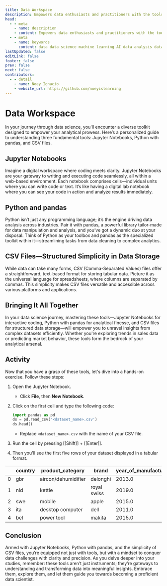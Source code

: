 ```yaml
---
title: Data Workspace
description: Empowers data enthusiasts and practitioners with the tools and knowledge to unlock the potential of data.
head:
  - - meta
    - name: description
    - content: Empowers data enthusiasts and practitioners with the tools and knowledge to unlock the potential of data.
  - - meta
    - name: keywords
      content: data data science machine learning AI data analysis data-driven data enthusiasts data practitioners
lastUpdated: false
editLink: false
footer: false
prev: false
next: false
contributors:
  - - detail
    - name: Noey Ignacio
    - website_url: https://github.com/noeyislearning
---
```


# Data Workspace

In your journey through data science, you'll encounter a diverse toolkit designed to empower your analytical prowess. Here’s a personalized guide to understanding three fundamental tools: Jupyter Notebooks, Python with pandas, and CSV files.

## Jupyter Notebooks

Imagine a digital workspace where coding meets clarity. Jupyter Notebooks are your gateway to writing and executing code seamlessly, all within a web-based environment. Each notebook comprises cells—individual units where you can write code or text. It’s like having a digital lab notebook where you can see your code in action and analyze results immediately.

## Python and pandas

Python isn’t just any programming language; it’s the engine driving data analysis across industries. Pair it with pandas, a powerful library tailor-made for data manipulation and analysis, and you’ve got a dynamic duo at your disposal. Think of Python as your toolbox and pandas as the specialized toolkit within it—streamlining tasks from data cleaning to complex analytics.

## CSV Files—Structured Simplicity in Data Storage

While data can take many forms, CSV (Comma-Separated Values) files offer a straightforward, text-based format for storing tabular data. Picture it as the universal language for spreadsheets, where columns are separated by commas. This simplicity makes CSV files versatile and accessible across various platforms and applications.

## Bringing It All Together

In your data science journey, mastering these tools—Jupyter Notebooks for interactive coding, Python with pandas for analytical finesse, and CSV files for structured data storage—will empower you to unravel insights from complex datasets efficiently. Whether you're exploring trends in sales data or predicting market behavior, these tools form the bedrock of your analytical arsenal.

## Activity

Now that you have a grasp of these tools, let's dive into a hands-on exercise. Follow these steps:

1. Open the Jupyter Notebook.
   - Click **File**, then **New Notebook**.
2. Click on the first cell and type the following code:

   ```python
   import pandas as pd
   ds = pd.read_csv('<dataset_name>.csv')
   ds.head()
   ```

   - Replace `<dataset_name>.csv` with the name of your CSV file.

3. Run the cell by pressing [[Shift]] + [[Enter]].
4. Then you'll see the first five rows of your dataset displayed in a tabular format.

<ScrollableTableContainer>

|     | country | product_category    | brand       | year_of_manufacture | product_age | repair_status | year_repaired |
| --- | ------- | ------------------- | ----------- | ------------------- | ----------- | ------------- | ------------- |
| 0   | gbr     | aircon/dehumidifier | delonghi    | 2013.0              | 6.0         | end of life   | 2019          |
| 1   | nld     | kettle              | royal swiss | 2019.0              | 0.0         | fixed         | 2019          |
| 2   | swe     | mobile              | apple       | 2015.0              | 3.0         | repairable    | 2018          |
| 3   | ita     | desktop computer    | dell        | 2011.0              | 10.0        | fixed         | 2021          |
| 4   | bel     | power tool          | makita      | 2015.0              | 4.0         | end of life   | 2019          |

</ScrollableTableContainer>

## Conclusion

Armed with Jupyter Notebooks, Python with pandas, and the simplicity of CSV files, you’re equipped not just with tools, but with a mindset to conquer data challenges with clarity and precision. As you delve deeper into your studies, remember: these tools aren’t just instruments; they’re gateways to understanding and transforming data into meaningful insights. Embrace them, explore them, and let them guide you towards becoming a proficient data scientist.

